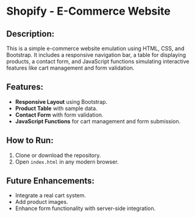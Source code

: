 # Shopify - E-Commerce Website

## Description:
This is a simple e-commerce website emulation using HTML, CSS, and Bootstrap. It includes a responsive navigation bar, a table for displaying products, a contact form, and JavaScript functions simulating interactive features like cart management and form validation.

## Features:
- **Responsive Layout** using Bootstrap.
- **Product Table** with sample data.
- **Contact Form** with form validation.
- **JavaScript Functions** for cart management and form submission.

## How to Run:
1. Clone or download the repository.
2. Open `index.html` in any modern browser.

## Future Enhancements:
- Integrate a real cart system.
- Add product images.
- Enhance form functionality with server-side integration.
